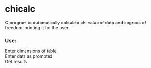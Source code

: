 # chicalc

C program to automatically calculate chi value of data and degrees of freedom, printing it for the user.

### Use:
Enter dimensions of table  
Enter data as prompted  
Get results